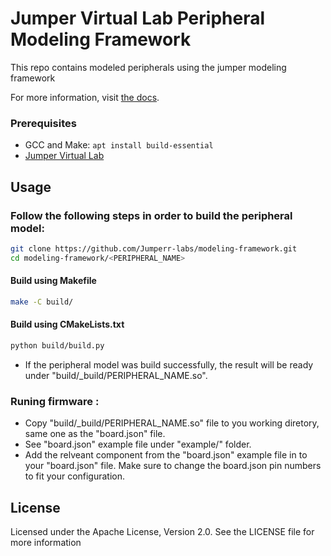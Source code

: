 # Jumper Virtual Lab Peripheral Modeling Framework
This repo contains modeled peripherals using the jumper modeling framework

For more information, visit [the docs](https://docs.jumper.io).

### Prerequisites
- GCC and Make: `apt install build-essential`
- [Jumper Virtual Lab](https://docs.jumper.io)

## Usage
### Follow the following steps in order to build the peripheral model:

  ```bash
  git clone https://github.com/Jumperr-labs/modeling-framework.git
  cd modeling-framework/<PERIPHERAL_NAME>
  ```
  
#### Build using Makefile
  ```bash
  make -C build/
  ```
  
#### Build using CMakeLists.txt
  ```bash
  python build/build.py
  ```
 
- If the peripheral model was build successfully, the result will be ready under "build/_build/PERIPHERAL_NAME.so".
  
### Runing firmware :
- Copy "build/_build/PERIPHERAL_NAME.so" file to you working diretory, same one as the "board.json" file.
- See "board.json" example file under "example/" folder.
- Add the relveant component from the "board.json" example file in to your "board.json" file. Make sure to change the board.json pin numbers to fit your configuration.

## License
Licensed under the Apache License, Version 2.0. See the LICENSE file for more information
